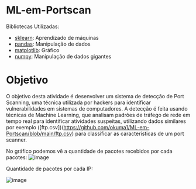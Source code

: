 # ML-em-Portscan

Bibliotecas Utilizadas:

* [sklearn](https://scikit-learn.org/stable/): Aprendizado de máquinas
* [pandas](https://pandas.pydata.org/docs/): Manipulação de dados
* [matplotlib](https://matplotlib.org/stable/index.html): Gráfico
* [numpy](https://numpy.org/doc/stable/): Manipulação de dados gigantes

# Objetivo
O objetivo desta atividade é desenvolver um sistema de detecção de Port Scanning, uma técnica utilizada por hackers para identificar vulnerabilidades em sistemas de computadores. A detecção é feita usando técnicas de Machine Learning, que analisam padrões de tráfego de rede em tempo real para identificar atividades suspeitas, utilizando dados similares por exemplo ([ftp.csv])(https://github.com/okuma1/ML-em-Portscan/blob/main/ftp.csv) para classificar as características de um port scanner.

No gráfico podemos vê a quantidade de pacotes recebidos por cada pacotes:
![image](https://github.com/okuma1/ML-em-Portscan/assets/92878748/e3fda3ca-be88-4777-b03a-9f6bd67c0113)


Quantidade de pacotes por cada IP:

![image](https://github.com/okuma1/ML-em-Portscan/assets/92878748/126a56f6-8487-49f5-9004-f8c2ac77bdff)
